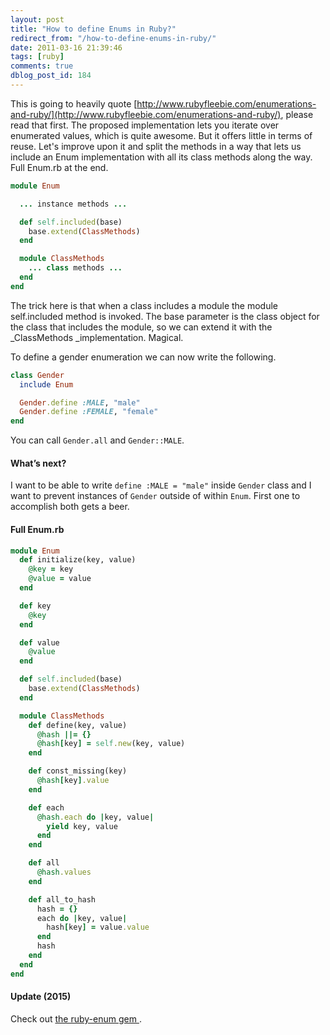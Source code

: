 ```yaml
---
layout: post
title: "How to define Enums in Ruby?"
redirect_from: "/how-to-define-enums-in-ruby/"
date: 2011-03-16 21:39:46
tags: [ruby]
comments: true
dblog_post_id: 184
---
```

This is going to heavily quote [http://www.rubyfleebie.com/enumerations-and-ruby/](http://www.rubyfleebie.com/enumerations-and-ruby/),  please read that first. The proposed implementation lets you iterate over enumerated values, which is quite awesome. But it offers little in terms of reuse. Let's improve upon it and split the methods in a way that lets us include an Enum implementation with all its class methods along the way. Full Enum.rb at the end.

```ruby
module Enum

  ... instance methods ...

  def self.included(base)
    base.extend(ClassMethods)
  end

  module ClassMethods
    ... class methods ...
  end
end
```

The trick here is that when a class includes a module the module self.included method is invoked. The base parameter is the class object for the class that includes the module, so we can extend it with the _ClassMethods _implementation. Magical.

To define a gender enumeration we can now write the following.

```ruby
class Gender
  include Enum

  Gender.define :MALE, "male"
  Gender.define :FEMALE, "female"
end
```

You can call `Gender.all` and `Gender::MALE`.

#### What’s next?

I want to be able to write `define :MALE = "male"` inside `Gender` class and I want to prevent instances of `Gender` outside of within `Enum`. First one to accomplish both gets a beer.

#### Full Enum.rb

```ruby
module Enum
  def initialize(key, value)
    @key = key
    @value = value
  end

  def key
    @key
  end

  def value
    @value
  end

  def self.included(base)
    base.extend(ClassMethods)
  end

  module ClassMethods
    def define(key, value)
      @hash ||= {}
      @hash[key] = self.new(key, value)
    end

    def const_missing(key)
      @hash[key].value
    end

    def each
      @hash.each do |key, value|
        yield key, value
      end
    end

    def all
      @hash.values
    end

    def all_to_hash
      hash = {}
      each do |key, value|
        hash[key] = value.value
      end
      hash
    end
  end
end
```

#### Update (2015)

Check out [the ruby-enum gem ](https://github.com/dblock/ruby-enum).
